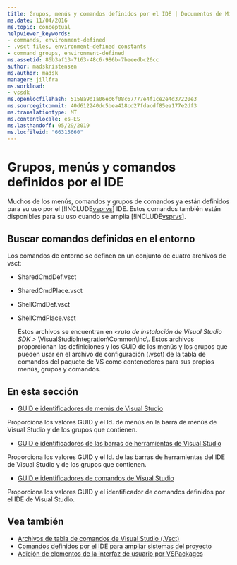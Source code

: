 ```yaml
---
title: Grupos, menús y comandos definidos por el IDE | Documentos de Microsoft
ms.date: 11/04/2016
ms.topic: conceptual
helpviewer_keywords:
- commands, environment-defined
- .vsct files, environment-defined constants
- command groups, environment-defined
ms.assetid: 86b3af13-7163-48c6-986b-7beeedbc26cc
author: madskristensen
ms.author: madsk
manager: jillfra
ms.workload:
- vssdk
ms.openlocfilehash: 5158a9d1a06ec6f08c67777e4f1ce2e4d37220e3
ms.sourcegitcommit: 40d612240dc5bea418cd27fdacdf85ea177e2df3
ms.translationtype: MT
ms.contentlocale: es-ES
ms.lasthandoff: 05/29/2019
ms.locfileid: "66315660"
---
```

# <a name="ide-defined-commands-menus-and-groups"></a>Grupos, menús y comandos definidos por el IDE
Muchos de los menús, comandos y grupos de comandos ya están definidos para su uso por el [!INCLUDE[vsprvs](../../code-quality/includes/vsprvs_md.md)] IDE. Estos comandos también están disponibles para su uso cuando se amplía [!INCLUDE[vsprvs](../../code-quality/includes/vsprvs_md.md)].

## <a name="finding-environment-defined-commands"></a>Buscar comandos definidos en el entorno
 Los comandos de entorno se definen en un conjunto de cuatro archivos de vsct:

- SharedCmdDef.vsct

- SharedCmdPlace.vsct

- ShellCmdDef.vsct

- ShellCmdPlace.vsct

  Estos archivos se encuentran en  *\<ruta de instalación de Visual Studio SDK >* \VisualStudioIntegration\Common\Inc\\. Estos archivos proporcionan las definiciones y los GUID de los menús y los grupos que pueden usar en el archivo de configuración (.vsct) de la tabla de comandos del paquete de VS como contenedores para sus propios menús, grupos y comandos.

## <a name="in-this-section"></a>En esta sección
- [GUID e identificadores de menús de Visual Studio](../../extensibility/internals/guids-and-ids-of-visual-studio-menus.md)

 Proporciona los valores GUID y el Id. de menús en la barra de menús de Visual Studio y de los grupos que contienen.

- [GUID e identificadores de las barras de herramientas de Visual Studio](../../extensibility/internals/guids-and-ids-of-visual-studio-toolbars.md)

 Proporciona los valores GUID y el Id. de las barras de herramientas del IDE de Visual Studio y de los grupos que contienen.

- [GUID e identificadores de comandos de Visual Studio](../../extensibility/internals/guids-and-ids-of-visual-studio-commands.md)

 Proporciona los valores GUID y el identificador de comandos definidos por el IDE de Visual Studio.

## <a name="see-also"></a>Vea también
- [Archivos de tabla de comandos de Visual Studio (.Vsct)](../../extensibility/internals/visual-studio-command-table-dot-vsct-files.md)
- [Comandos definidos por el IDE para ampliar sistemas del proyecto](../../extensibility/internals/ide-defined-commands-for-extending-project-systems.md)
- [Adición de elementos de la interfaz de usuario por VSPackages](../../extensibility/internals/how-vspackages-add-user-interface-elements.md)
